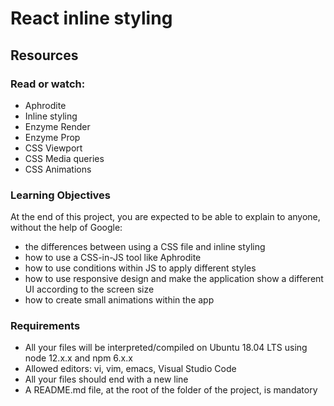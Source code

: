 # React inline styling
## Resources
### Read or watch:

- Aphrodite
- Inline styling
- Enzyme Render
- Enzyme Prop
- CSS Viewport
- CSS Media queries
- CSS Animations
### Learning Objectives
At the end of this project, you are expected to be able to explain to anyone, without the help of Google:

- the differences between using a CSS file and inline styling
- how to use a CSS-in-JS tool like Aphrodite
- how to use conditions within JS to apply different styles
- how to use responsive design and make the application show a different UI according to the screen size
- how to create small animations within the app
### Requirements
- All your files will be interpreted/compiled on Ubuntu 18.04 LTS using node 12.x.x and npm 6.x.x
- Allowed editors: vi, vim, emacs, Visual Studio Code
- All your files should end with a new line
- A README.md file, at the root of the folder of the project, is mandatory
